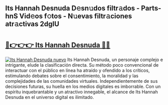 ## Its Hannah Desnuda D𝚎sn𝚞dos filtr𝚊dos - Parts-hnS Vid𝚎os f𝚘tos - N𝚞evas filtr𝚊ciones atr𝚊ctivas 2dgIU

# <h2><a href="http://mbe6ug.tromn.icu/?c=Its+Hannah+Desnuda">🔗👉👉👉 Its Hannah Desnuda 🔗🔗</a></h2>

[![Its Hannah Desnuda nuevo](https://i.imgur.com/pEAQMta.gif)](http://mbe6ug.tromn.icu/?c=Its+Hannah+Desnuda)
Its Hannah Desnuda, un personaje complejo e intrigante, elude la clasificación directa. Su método poco convencional de interactuar con el público en línea ha atraído y ofendido a los críticos, estimulando debates sobre el consentimiento, la moralidad y las complejidades de las comunidades virtuales. Independientemente de sus decisiones futuras, su huella en los medios digitales es imborrable. Con un espíritu inquebrantable y un atractivo innegable, el alcance de Its Hannah Desnuda en el universo digital es ilimitado.
